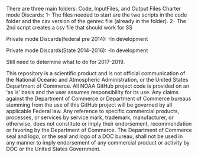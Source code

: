 There are three main folders: Code, InputFiles, and Output Files
Charter mode Discards:
1- The files needed to start are the two scripts in the code folder and the csv version of the genrec file (already in the folder).
2- The 2nd script creates a csv file that should work for SS

Private mode Discards(federal pre 2014):
-In development

Private mode Discards(State 2014-2016):
-In development

Still need to determine what to do for 2017-2019.

This repository is a scientific product and is not official communication of the National Oceanic and Atmospheric Administration, or the United States Department of Commerce. All NOAA GitHub project code is provided on an ‘as is’ basis and the user assumes responsibility for its use. Any claims against the Department of Commerce or Department of Commerce bureaus stemming from the use of this GitHub project will be governed by all applicable Federal law. Any reference to specific commercial products, processes, or services by service mark, trademark, manufacturer, or otherwise, does not constitute or imply their endorsement, recommendation or favoring by the Department of Commerce. The Department of Commerce seal and logo, or the seal and logo of a DOC bureau, shall not be used in any manner to imply endorsement of any commercial product or activity by DOC or the United States Government.
